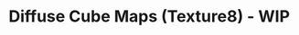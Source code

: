 ---
---
# Diffuse Cube Maps (Texture8) - WIP

<style>
    #imgCanvas {
        width: 100%;
        outline: none;
    }
</style>

<div class="container">
    <div class="row">
        <div class="col-md-5 my-auto">
            <canvas id="imgCanvas"></canvas>
        </div>
    </div>
</div>

<script type="module">
    import { DifCubeDemo } from "./assets/javascript/difcube.js";

    const imgCanvas = document.getElementById("imgCanvas");
    const demo = new DifCubeDemo(window, imgCanvas,
        "{{ "/assets/images/dif_cube/" | relative_url }}");
</script>